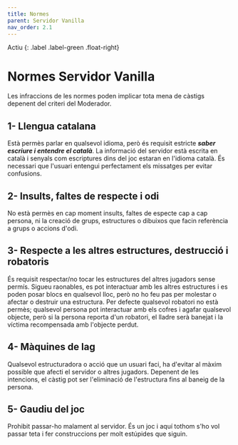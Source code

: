 ```yaml
---
title: Normes
parent: Servidor Vanilla
nav_order: 2.1
---
```


Actiu 
{: .label .label-green .float-right}
# Normes Servidor Vanilla 

Les infraccions de les normes poden implicar tota mena de càstigs depenent del criteri del Moderador.

## 1- Llengua catalana

Està permès parlar en qualsevol idioma, però és requisit estricte **_saber escriure i entendre el català_**. La informació del servidor està escrita en català i senyals com escriptures dins del joc estaran en l'idioma català. És necessari que l'usuari entengui perfectament els missatges per evitar confusions.

## 2- Insults, faltes de respecte i odi

No està permès en cap moment insults, faltes de especte cap a cap persona, ni la creació de grups, estructures o dibuixos que facin referència a grups o accions d'odi.

## 3- Respecte a les altres estructures, destrucció i robatoris

És requisit respectar/no tocar les estructures del altres jugadors sense permís. 
Sigueu raonables, es pot interactuar amb les altres estructures i es poden posar blocs en qualsevol lloc, però no ho feu pas per molestar o afectar o destruir una estructura.
Per defecte qualsevol robatori no està permès; qualsevol persona pot interactuar amb els cofres i agafar qualsevol objecte, però si la persona reporta d'un robatori, el lladre serà banejat i la víctima recompensada amb l'objecte perdut.

## 4- Màquines de lag

Qualsevol estructuradora o acció que un usuari faci, ha d'evitar al màxim possible que afecti el servidor o altres jugadors. Depenent de les intencions, el càstig pot ser l'eliminació de l'estructura fins al baneig de la persona.

## 5- Gaudiu del joc

Prohibit passar-ho malament al servidor. És un joc i aquí tothom s'ho vol passar teta i fer construccions per molt estúpides que siguin.

